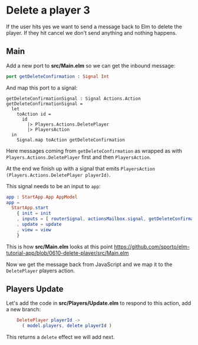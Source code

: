 # Delete a player 3

If the user hits yes we want to send a message back to Elm to delete the player. If they hit cancel we don't send anything and nothing happens.

## Main

Add a new port to __src/Main.elm__ so we can get the inbound message:

```elm
port getDeleteConfirmation : Signal Int
```

And map this port to a signal:

```
getDeleteConfirmationSignal : Signal Actions.Action
getDeleteConfirmationSignal =
  let
    toAction id =
      id
        |> Players.Actions.DeletePlayer
        |> PlayersAction
  in
    Signal.map toAction getDeleteConfirmation
```

Here messages coming from `getDeleteConfirmation` as wrapped as with `Players.Actions.DeletePlayer` first and then `PlayersAction`. 

At the end we finish up with a signal that emits `PlayersAction (Players.Actions.DeletePlayer playerId)`.

This signal needs to be an input to `app`:

```elm
app : StartApp.App AppModel
app =
  StartApp.start
    { init = init
    , inputs = [ routerSignal, actionsMailbox.signal, getDeleteConfirmationSignal ]
    , update = update
    , view = view
    }
 ```
 
This is how __src/Main.elm__ looks at this point <https://github.com/sporto/elm-tutorial-app/blob/0610-delete-player/src/Main.elm>
 
Now we get the message back from JavaScript and we map it to the `DeletePlayer` players action.

## Players Update

Let's add the code in __src/Players/Update.elm__ to respond to this action, add a new branch:

```elm
    DeletePlayer playerId ->
      ( model.players, delete playerId )
```

This returns a `delete` effect we will add next.